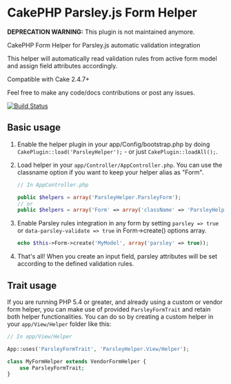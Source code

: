 CakePHP Parsley.js Form Helper
===========

**DEPRECATION WARNING:** This plugin is not maintained anymore.

CakePHP Form Helper for Parsley.js automatic validation integration

This helper will automatically read validation rules from active form model and assign field attributes accordingly.

Compatible with Cake 2.4.7+

Feel free to make any code/docs contributions or post any issues.

[![Build Status](https://travis-ci.org/Codaxis/cakephp-parsley-helper.svg?branch=master)](https://travis-ci.org/Codaxis/parsley-helper)


Basic usage
----------

1. Enable the helper plugin in your app/Config/bootstrap.php by doing ```CakePlugin::load('ParsleyHelper');``` - or just ```CakePlugin::loadAll();```.

2. Load helper in your ```app/Controller/AppController.php```. You can use the classname option if you want to keep your helper alias as "Form".

	```php
	// In AppController.php

	public $helpers = array('ParsleyHelper.ParsleyForm');
	// or
	public $helpers = array('Form' => array('className' => 'ParsleyHelper.ParsleyForm'));
	```

3. Enable Parsley rules integration in any form by setting ```parsley => true``` or ```data-parsley-validate => true``` in Form->create() options array.

	```php
	echo $this->Form->create('MyModel', array('parsley' => true));
	```

4. That's all! When you create an input field, parsley attributes will be set according to the defined validation rules.

Trait usage
-----------

If you are running PHP 5.4 or greater, and already using a custom or vendor form helper, you can make use of provided ```ParsleyFormTrait``` and retain both helper functionalities. You can do so by creating a custom helper in your ```app/View/Helper``` folder like this:

```php
// In app/View/Helper

App::uses('ParsleyFormTrait', 'ParsleyHelper.View/Helper');

class MyFormHelper extends VendorFormHelper {
	use ParsleyFormTrait;
}
```
